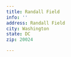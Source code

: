 ```yaml
---
title: Randall Field
info: ''
address: Randall Field
city: Washington
state: DC
zip: 20024

---
```

